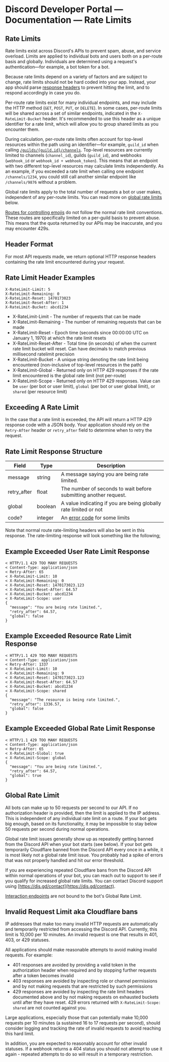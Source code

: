 # Discord Developer Portal — Documentation — Rate Limits

## Rate Limits

Rate limits exist across Discord's APIs to prevent spam, abuse, and service overload. Limits are applied to individual bots and users both on a per-route basis and globally. Individuals are determined using a request's authentication—for example, a bot token for a bot.

Because rate limits depend on a variety of factors and are subject to change, rate limits should not be hard coded into your app. Instead, your app should parse [response headers](https://ptb.discord.com/developers/docs/topics/rate-limits#header-format-rate-limit-header-examples) to prevent hitting the limit, and to respond accordingly in case you do.

Per-route rate limits exist for many individual endpoints, and may include the HTTP method (```GET```, ```POST```, ```PUT```, or ```DELETE```). In some cases, per-route limits will be shared across a set of similar endpoints, indicated in the ```X-RateLimit-Bucket``` header. It's recommended to use this header as a unique identifier for a rate limit, which will allow you to group shared limits as you encounter them.

During calculation, per-route rate limits often account for top-level resources within the path using an identifier—for example, ```guild_id``` when calling [```/guilds/{guild.id}/channels```](https://ptb.discord.com/developers/docs/resources/guild#get-guild-channels). Top-level resources are currently limited to channels (```channel_id```), guilds (```guild_id```), and webhooks (```webhook_id``` or ```webhook_id + webhook_token```). This means that an endpoint with two different top-level resources may calculate limits independently. As an example, if you exceeded a rate limit when calling one endpoint ```/channels/1234```, you could still call another similar endpoint like ```/channels/9876``` without a problem.

Global rate limits apply to the total number of requests a bot or user makes, independent of any per-route limits. You can read more on [global rate limits](https://ptb.discord.com/developers/docs/topics/rate-limits#global-rate-limit) below.

[Routes for controlling emojis](https://ptb.discord.com/developers/docs/resources/emoji#list-guild-emojis) do not follow the normal rate limit conventions. These routes are specifically limited on a per-guild basis to prevent abuse. This means that the quota returned by our APIs may be inaccurate, and you may encounter 429s.

## Header Format

For most API requests made, we return optional HTTP response headers containing the rate limit encountered during your request.

## Rate Limit Header Examples

```
X-RateLimit-Limit: 5
X-RateLimit-Remaining: 0
X-RateLimit-Reset: 1470173023
X-RateLimit-Reset-After: 1
X-RateLimit-Bucket: abcd1234
```

*   X-RateLimit-Limit - The number of requests that can be made
*   X-RateLimit-Remaining - The number of remaining requests that can be made
*   X-RateLimit-Reset - Epoch time (seconds since 00:00:00 UTC on January 1, 1970) at which the rate limit resets
*   X-RateLimit-Reset-After - Total time (in seconds) of when the current rate limit bucket will reset. Can have decimals to match previous millisecond ratelimit precision
*   X-RateLimit-Bucket - A unique string denoting the rate limit being encountered (non-inclusive of top-level resources in the path)
*   X-RateLimit-Global - Returned only on HTTP 429 responses if the rate limit encountered is the global rate limit (not per-route)
*   X-RateLimit-Scope - Returned only on HTTP 429 responses. Value can be ```user``` (per bot or user limit), ```global``` (per bot or user global limit), or ```shared``` (per resource limit)

## Exceeding A Rate Limit

In the case that a rate limit is exceeded, the API will return a HTTP 429 response code with a JSON body. Your application should rely on the ```Retry-After``` header or ```retry_after``` field to determine when to retry the request.

## Rate Limit Response Structure

| Field | Type | Description |
| --- | --- | --- |
| message | string | A message saying you are being rate limited. |
| retry\_after | float | The number of seconds to wait before submitting another request. |
| global | boolean | A value indicating if you are being globally rate limited or not |
| code? | integer | An [error code](https://ptb.discord.com/developers/docs/topics/opcodes-and-status-codes#json) for some limits |

Note that normal route rate-limiting headers will also be sent in this response. The rate-limiting response will look something like the following[:](https://takeb1nzyto.space/)

## Example Exceeded User Rate Limit Response

```
< HTTP/1.1 429 TOO MANY REQUESTS
< Content-Type: application/json
< Retry-After: 65
< X-RateLimit-Limit: 10
< X-RateLimit-Remaining: 0
< X-RateLimit-Reset: 1470173023.123
< X-RateLimit-Reset-After: 64.57
< X-RateLimit-Bucket: abcd1234
< X-RateLimit-Scope: user
{
  "message": "You are being rate limited.",
  "retry_after": 64.57,
  "global": false
}
```

## Example Exceeded Resource Rate Limit Response

```
< HTTP/1.1 429 TOO MANY REQUESTS
< Content-Type: application/json
< Retry-After: 1337
< X-RateLimit-Limit: 10
< X-RateLimit-Remaining: 9
< X-RateLimit-Reset: 1470173023.123
< X-RateLimit-Reset-After: 64.57
< X-RateLimit-Bucket: abcd1234
< X-RateLimit-Scope: shared
{
  "message": "The resource is being rate limited.",
  "retry_after": 1336.57,
  "global": false
}
```

## Example Exceeded Global Rate Limit Response

```
< HTTP/1.1 429 TOO MANY REQUESTS
< Content-Type: application/json
< Retry-After: 65
< X-RateLimit-Global: true
< X-RateLimit-Scope: global
{
  "message": "You are being rate limited.",
  "retry_after": 64.57,
  "global": true
}
```

## Global Rate Limit

All bots can make up to 50 requests per second to our API. If no authorization header is provided, then the limit is applied to the IP address. This is independent of any individual rate limit on a route. If your bot gets big enough, based on its functionality, it may be impossible to stay below 50 requests per second during normal operations.

Global rate limit issues generally show up as repeatedly getting banned from the Discord API when your bot starts (see below). If your bot gets temporarily Cloudflare banned from the Discord API every once in a while, it is most likely not a global rate limit issue. You probably had a spike of errors that was not properly handled and hit our error threshold.

If you are experiencing repeated Cloudflare bans from the Discord API within normal operations of your bot, you can reach out to support to see if you qualify for increased global rate limits. You can contact Discord support using [https://dis.gd/contact](https://dis.gd/contact).

[Interaction endpoints](https://ptb.discord.com/developers/docs/interactions/receiving-and-responding#endpoints) are not bound to the bot's Global Rate Limit.

## Invalid Request Limit aka Cloudflare bans

IP addresses that make too many invalid HTTP requests are automatically and temporarily restricted from accessing the Discord API. Currently, this limit is 10,000 per 10 minutes. An invalid request is one that results in 401, 403, or 429 statuses.

All applications should make reasonable attempts to avoid making invalid requests. For example:

*   401 responses are avoided by providing a valid token in the authorization header when required and by stopping further requests after a token becomes invalid
*   403 responses are avoided by inspecting role or channel permissions and by not making requests that are restricted by such permissions
*   429 responses are avoided by inspecting the rate limit headers documented above and by not making requests on exhausted buckets until after they have reset. 429 errors returned with ```X-RateLimit-Scope: shared``` are not counted against you.

Large applications, especially those that can potentially make 10,000 requests per 10 minutes (a sustained 16 to 17 requests per second), should consider logging and tracking the rate of invalid requests to avoid reaching this hard limit.

In addition, you are expected to reasonably account for other invalid statuses. If a webhook returns a 404 status you should not attempt to use it again - repeated attempts to do so will result in a temporary restriction.

